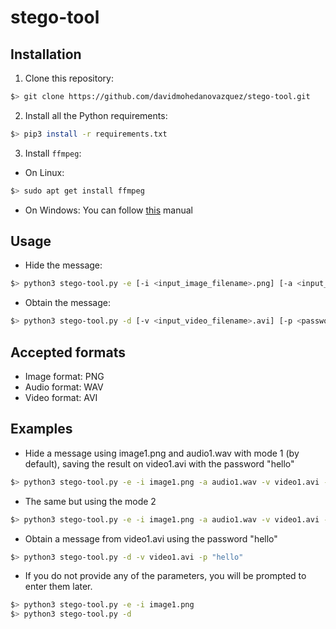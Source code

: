 # stego-tool

## Installation

1. Clone this repository:
```bash
$> git clone https://github.com/davidmohedanovazquez/stego-tool.git
```

2. Install all the Python requirements:
```bash
$> pip3 install -r requirements.txt
```

3. Install `ffmpeg`:

- On Linux:
```bash
$> sudo apt get install ffmpeg
```

- On Windows: You can follow [this](https://www.geeksforgeeks.org/how-to-install-ffmpeg-on-windows/) manual


## Usage

- Hide the message:
```bash
$> python3 stego-tool.py -e [-i <input_image_filename>.png] [-a <input_audio_filename>.wav] [-v <output_video_filename>.avi] [-p <password>] [-m {1,2}]
```

- Obtain the message:
```bash
$> python3 stego-tool.py -d [-v <input_video_filename>.avi] [-p <password>]
```


## Accepted formats

- Image format: PNG
- Audio format: WAV
- Video format: AVI


## Examples

- Hide a message using image1.png and audio1.wav with mode 1 (by default), saving the result on video1.avi with the password "hello"
```bash
$> python3 stego-tool.py -e -i image1.png -a audio1.wav -v video1.avi -p "hello"
```

- The same but using the mode 2
```bash
$> python3 stego-tool.py -e -i image1.png -a audio1.wav -v video1.avi -p "hello" -m2
```

- Obtain a message from video1.avi using the password "hello"
```bash
$> python3 stego-tool.py -d -v video1.avi -p "hello"
```

- If you do not provide any of the parameters, you will be prompted to enter them later.
```bash
$> python3 stego-tool.py -e -i image1.png
$> python3 stego-tool.py -d
```
